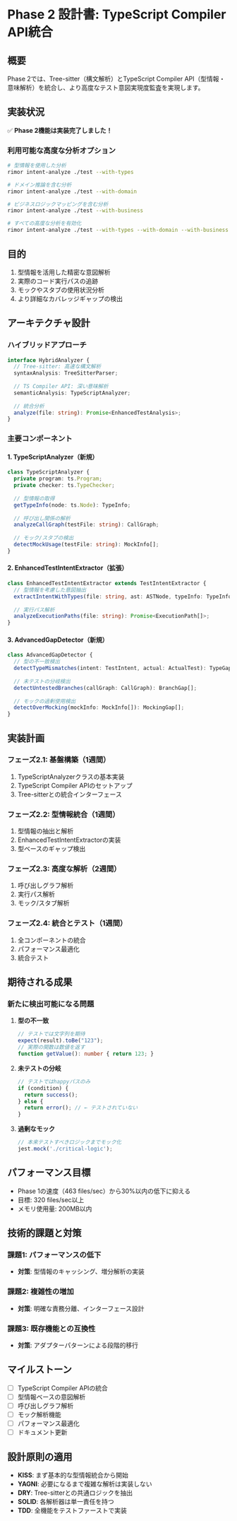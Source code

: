 # Phase 2 設計書: TypeScript Compiler API統合

## 概要

Phase 2では、Tree-sitter（構文解析）とTypeScript Compiler API（型情報・意味解析）を統合し、より高度なテスト意図実現度監査を実現します。

## 実装状況

✅ **Phase 2機能は実装完了しました！**

### 利用可能な高度な分析オプション

```bash
# 型情報を使用した分析
rimor intent-analyze ./test --with-types

# ドメイン推論を含む分析
rimor intent-analyze ./test --with-domain

# ビジネスロジックマッピングを含む分析
rimor intent-analyze ./test --with-business

# すべての高度な分析を有効化
rimor intent-analyze ./test --with-types --with-domain --with-business --verbose
```

## 目的

1. 型情報を活用した精密な意図解析
2. 実際のコード実行パスの追跡
3. モックやスタブの使用状況分析
4. より詳細なカバレッジギャップの検出

## アーキテクチャ設計

### ハイブリッドアプローチ

```typescript
interface HybridAnalyzer {
  // Tree-sitter: 高速な構文解析
  syntaxAnalysis: TreeSitterParser;
  
  // TS Compiler API: 深い意味解析
  semanticAnalysis: TypeScriptAnalyzer;
  
  // 統合分析
  analyze(file: string): Promise<EnhancedTestAnalysis>;
}
```

### 主要コンポーネント

#### 1. TypeScriptAnalyzer（新規）
```typescript
class TypeScriptAnalyzer {
  private program: ts.Program;
  private checker: ts.TypeChecker;
  
  // 型情報の取得
  getTypeInfo(node: ts.Node): TypeInfo;
  
  // 呼び出し関係の解析
  analyzeCallGraph(testFile: string): CallGraph;
  
  // モック/スタブの検出
  detectMockUsage(testFile: string): MockInfo[];
}
```

#### 2. EnhancedTestIntentExtractor（拡張）
```typescript
class EnhancedTestIntentExtractor extends TestIntentExtractor {
  // 型情報を考慮した意図抽出
  extractIntentWithTypes(file: string, ast: ASTNode, typeInfo: TypeInfo): Promise<EnhancedTestIntent>;
  
  // 実行パス解析
  analyzeExecutionPaths(file: string): Promise<ExecutionPath[]>;
}
```

#### 3. AdvancedGapDetector（新規）
```typescript
class AdvancedGapDetector {
  // 型の不一致検出
  detectTypeMismatches(intent: TestIntent, actual: ActualTest): TypeGap[];
  
  // 未テストの分岐検出
  detectUntestedBranches(callGraph: CallGraph): BranchGap[];
  
  // モックの過剰使用検出
  detectOverMocking(mockInfo: MockInfo[]): MockingGap[];
}
```

## 実装計画

### フェーズ2.1: 基盤構築（1週間）
1. TypeScriptAnalyzerクラスの基本実装
2. TypeScript Compiler APIのセットアップ
3. Tree-sitterとの統合インターフェース

### フェーズ2.2: 型情報統合（1週間）
1. 型情報の抽出と解析
2. EnhancedTestIntentExtractorの実装
3. 型ベースのギャップ検出

### フェーズ2.3: 高度な解析（2週間）
1. 呼び出しグラフ解析
2. 実行パス解析
3. モック/スタブ解析

### フェーズ2.4: 統合とテスト（1週間）
1. 全コンポーネントの統合
2. パフォーマンス最適化
3. 統合テスト

## 期待される成果

### 新たに検出可能になる問題

1. **型の不一致**
   ```typescript
   // テストでは文字列を期待
   expect(result).toBe("123");
   // 実際の関数は数値を返す
   function getValue(): number { return 123; }
   ```

2. **未テストの分岐**
   ```typescript
   // テストではhappyパスのみ
   if (condition) {
     return success();
   } else {
     return error(); // ← テストされていない
   }
   ```

3. **過剰なモック**
   ```typescript
   // 本来テストすべきロジックまでモック化
   jest.mock('./critical-logic');
   ```

## パフォーマンス目標

- Phase 1の速度（463 files/sec）から30%以内の低下に抑える
- 目標: 320 files/sec以上
- メモリ使用量: 200MB以内

## 技術的課題と対策

### 課題1: パフォーマンスの低下
- **対策**: 型情報のキャッシング、増分解析の実装

### 課題2: 複雑性の増加
- **対策**: 明確な責務分離、インターフェース設計

### 課題3: 既存機能との互換性
- **対策**: アダプターパターンによる段階的移行

## マイルストーン

- [ ] TypeScript Compiler APIの統合
- [ ] 型情報ベースの意図解析
- [ ] 呼び出しグラフ解析
- [ ] モック解析機能
- [ ] パフォーマンス最適化
- [ ] ドキュメント更新

## 設計原則の適用

- **KISS**: まず基本的な型情報統合から開始
- **YAGNI**: 必要になるまで複雑な解析は実装しない
- **DRY**: Tree-sitterとの共通ロジックを抽出
- **SOLID**: 各解析器は単一責任を持つ
- **TDD**: 全機能をテストファーストで実装